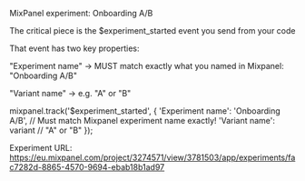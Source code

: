MixPanel experiment: Onboarding A/B

The critical piece is the $experiment_started event you send from your code

That event has two key properties:

"Experiment name" → MUST match exactly what you named in Mixpanel: "Onboarding A/B"

"Variant name" → e.g. "A" or "B"

mixpanel.track('$experiment_started', {
  'Experiment name': 'Onboarding A/B',  // Must match Mixpanel experiment name exactly!
  'Variant name': variant   // "A" or "B"
});

Experiment URL: https://eu.mixpanel.com/project/3274571/view/3781503/app/experiments/fac7282d-8865-4570-9694-ebab18b1ad97



